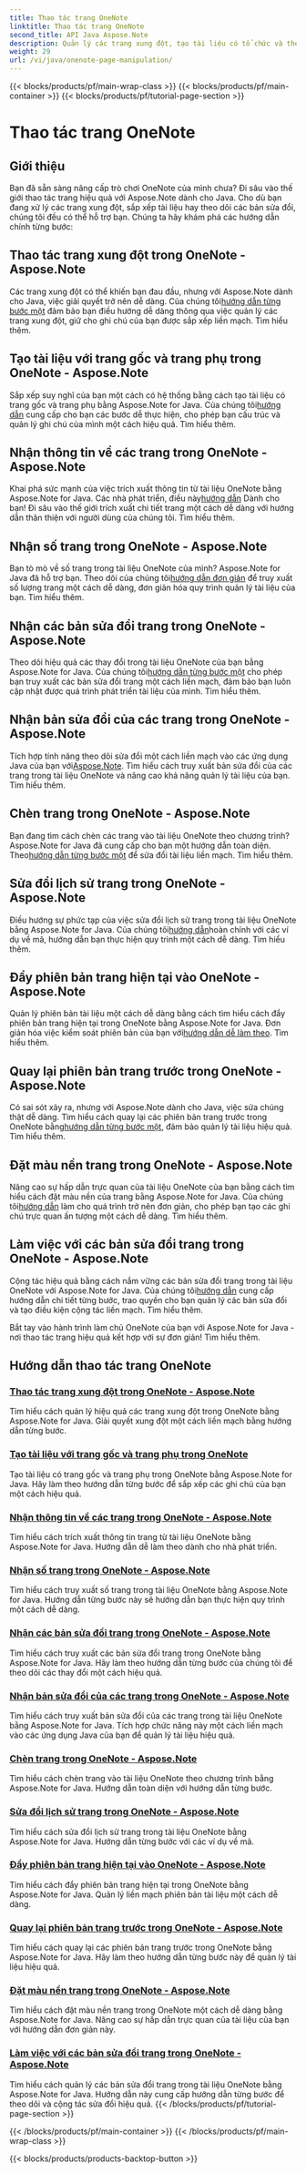 ```yaml
---
title: Thao tác trang OneNote
linktitle: Thao tác trang OneNote
second_title: API Java Aspose.Note
description: Quản lý các trang xung đột, tạo tài liệu có tổ chức và theo dõi các bản sửa đổi trong OneNote bằng Aspose.Note for Java. Hướng dẫn từng bước để quản lý tài liệu hiệu quả.
weight: 29
url: /vi/java/onenote-page-manipulation/
---
```


{{< blocks/products/pf/main-wrap-class >}}
{{< blocks/products/pf/main-container >}}
{{< blocks/products/pf/tutorial-page-section >}}

# Thao tác trang OneNote


## Giới thiệu

Bạn đã sẵn sàng nâng cấp trò chơi OneNote của mình chưa? Đi sâu vào thế giới thao tác trang hiệu quả với Aspose.Note dành cho Java. Cho dù bạn đang xử lý các trang xung đột, sắp xếp tài liệu hay theo dõi các bản sửa đổi, chúng tôi đều có thể hỗ trợ bạn. Chúng ta hãy khám phá các hướng dẫn chính từng bước:

## Thao tác trang xung đột trong OneNote - Aspose.Note
 Các trang xung đột có thể khiến bạn đau đầu, nhưng với Aspose.Note dành cho Java, việc giải quyết trở nên dễ dàng. Của chúng tôi[hướng dẫn từng bước một](./conflict-page-manipulation/) đảm bảo bạn điều hướng dễ dàng thông qua việc quản lý các trang xung đột, giữ cho ghi chú của bạn được sắp xếp liền mạch. Tìm hiểu thêm.

## Tạo tài liệu với trang gốc và trang phụ trong OneNote - Aspose.Note
 Sắp xếp suy nghĩ của bạn một cách có hệ thống bằng cách tạo tài liệu có trang gốc và trang phụ bằng Aspose.Note for Java. Của chúng tôi[hướng dẫn](./create-document-with-root-and-sub-pages/) cung cấp cho bạn các bước dễ thực hiện, cho phép bạn cấu trúc và quản lý ghi chú của mình một cách hiệu quả. Tìm hiểu thêm.

## Nhận thông tin về các trang trong OneNote - Aspose.Note
 Khai phá sức mạnh của việc trích xuất thông tin từ tài liệu OneNote bằng Aspose.Note for Java. Các nhà phát triển, điều này[hướng dẫn](./get-information-about-pages/) Dành cho bạn! Đi sâu vào thế giới trích xuất chi tiết trang một cách dễ dàng với hướng dẫn thân thiện với người dùng của chúng tôi. Tìm hiểu thêm.

## Nhận số trang trong OneNote - Aspose.Note
 Bạn tò mò về số trang trong tài liệu OneNote của mình? Aspose.Note for Java đã hỗ trợ bạn. Theo dõi của chúng tôi[hướng dẫn đơn giản](./get-page-count/) để truy xuất số lượng trang một cách dễ dàng, đơn giản hóa quy trình quản lý tài liệu của bạn. Tìm hiểu thêm.

## Nhận các bản sửa đổi trang trong OneNote - Aspose.Note
Theo dõi hiệu quả các thay đổi trong tài liệu OneNote của bạn bằng Aspose.Note for Java. Của chúng tôi[hướng dẫn từng bước một](./get-page-revisions/) cho phép bạn truy xuất các bản sửa đổi trang một cách liền mạch, đảm bảo bạn luôn cập nhật được quá trình phát triển tài liệu của mình. Tìm hiểu thêm.

## Nhận bản sửa đổi của các trang trong OneNote - Aspose.Note
 Tích hợp tính năng theo dõi sửa đổi một cách liền mạch vào các ứng dụng Java của bạn với[Aspose.Note](https://link-to-aspose.note). Tìm hiểu cách truy xuất bản sửa đổi của các trang trong tài liệu OneNote và nâng cao khả năng quản lý tài liệu của bạn. Tìm hiểu thêm.

## Chèn trang trong OneNote - Aspose.Note
 Bạn đang tìm cách chèn các trang vào tài liệu OneNote theo chương trình? Aspose.Note for Java đã cung cấp cho bạn một hướng dẫn toàn diện. Theo[hướng dẫn từng bước một](./insert-pages/) để sửa đổi tài liệu liền mạch. Tìm hiểu thêm.

## Sửa đổi lịch sử trang trong OneNote - Aspose.Note
 Điều hướng sự phức tạp của việc sửa đổi lịch sử trang trong tài liệu OneNote bằng Aspose.Note for Java. Của chúng tôi[hướng dẫn](./modify-page-history/)hoàn chỉnh với các ví dụ về mã, hướng dẫn bạn thực hiện quy trình một cách dễ dàng. Tìm hiểu thêm.

## Đẩy phiên bản trang hiện tại vào OneNote - Aspose.Note
 Quản lý phiên bản tài liệu một cách dễ dàng bằng cách tìm hiểu cách đẩy phiên bản trang hiện tại trong OneNote bằng Aspose.Note for Java. Đơn giản hóa việc kiểm soát phiên bản của bạn với[hướng dẫn dễ làm theo](./push-current-page-version/). Tìm hiểu thêm.

## Quay lại phiên bản trang trước trong OneNote - Aspose.Note
 Có sai sót xảy ra, nhưng với Aspose.Note dành cho Java, việc sửa chúng thật dễ dàng. Tìm hiểu cách quay lại các phiên bản trang trước trong OneNote bằng[hướng dẫn từng bước một](./roll-back-to-previous-page-version/), đảm bảo quản lý tài liệu hiệu quả. Tìm hiểu thêm.

## Đặt màu nền trang trong OneNote - Aspose.Note
 Nâng cao sự hấp dẫn trực quan của tài liệu OneNote của bạn bằng cách tìm hiểu cách đặt màu nền của trang bằng Aspose.Note for Java. Của chúng tôi[hướng dẫn](./set-page-background-color/) làm cho quá trình trở nên đơn giản, cho phép bạn tạo các ghi chú trực quan ấn tượng một cách dễ dàng. Tìm hiểu thêm.

## Làm việc với các bản sửa đổi trang trong OneNote - Aspose.Note
Cộng tác hiệu quả bằng cách nắm vững các bản sửa đổi trang trong tài liệu OneNote với Aspose.Note for Java. Của chúng tôi[hướng dẫn](./working-with-page-revisions/) cung cấp hướng dẫn chi tiết từng bước, trao quyền cho bạn quản lý các bản sửa đổi và tạo điều kiện cộng tác liền mạch. Tìm hiểu thêm.

Bắt tay vào hành trình làm chủ OneNote của bạn với Aspose.Note for Java - nơi thao tác trang hiệu quả kết hợp với sự đơn giản! Tìm hiểu thêm.
## Hướng dẫn thao tác trang OneNote
### [Thao tác trang xung đột trong OneNote - Aspose.Note](./conflict-page-manipulation/)
Tìm hiểu cách quản lý hiệu quả các trang xung đột trong OneNote bằng Aspose.Note for Java. Giải quyết xung đột một cách liền mạch bằng hướng dẫn từng bước.
### [Tạo tài liệu với trang gốc và trang phụ trong OneNote](./create-document-with-root-and-sub-pages/)
Tạo tài liệu có trang gốc và trang phụ trong OneNote bằng Aspose.Note for Java. Hãy làm theo hướng dẫn từng bước để sắp xếp các ghi chú của bạn một cách hiệu quả.
### [Nhận thông tin về các trang trong OneNote - Aspose.Note](./get-information-about-pages/)
Tìm hiểu cách trích xuất thông tin trang từ tài liệu OneNote bằng Aspose.Note for Java. Hướng dẫn dễ làm theo dành cho nhà phát triển.
### [Nhận số trang trong OneNote - Aspose.Note](./get-page-count/)
Tìm hiểu cách truy xuất số trang trong tài liệu OneNote bằng Aspose.Note for Java. Hướng dẫn từng bước này sẽ hướng dẫn bạn thực hiện quy trình một cách dễ dàng.
### [Nhận các bản sửa đổi trang trong OneNote - Aspose.Note](./get-page-revisions/)
Tìm hiểu cách truy xuất các bản sửa đổi trang trong OneNote bằng Aspose.Note for Java. Hãy làm theo hướng dẫn từng bước của chúng tôi để theo dõi các thay đổi một cách hiệu quả.
### [Nhận bản sửa đổi của các trang trong OneNote - Aspose.Note](./get-revisions-of-pages/)
Tìm hiểu cách truy xuất bản sửa đổi của các trang trong tài liệu OneNote bằng Aspose.Note for Java. Tích hợp chức năng này một cách liền mạch vào các ứng dụng Java của bạn để quản lý tài liệu hiệu quả.
### [Chèn trang trong OneNote - Aspose.Note](./insert-pages/)
Tìm hiểu cách chèn trang vào tài liệu OneNote theo chương trình bằng Aspose.Note for Java. Hướng dẫn toàn diện với hướng dẫn từng bước.
### [Sửa đổi lịch sử trang trong OneNote - Aspose.Note](./modify-page-history/)
Tìm hiểu cách sửa đổi lịch sử trang trong tài liệu OneNote bằng Aspose.Note for Java. Hướng dẫn từng bước với các ví dụ về mã.
### [Đẩy phiên bản trang hiện tại vào OneNote - Aspose.Note](./push-current-page-version/)
Tìm hiểu cách đẩy phiên bản trang hiện tại trong OneNote bằng Aspose.Note for Java. Quản lý liền mạch phiên bản tài liệu một cách dễ dàng.
### [Quay lại phiên bản trang trước trong OneNote - Aspose.Note](./roll-back-to-previous-page-version/)
Tìm hiểu cách quay lại các phiên bản trang trước trong OneNote bằng Aspose.Note for Java. Hãy làm theo hướng dẫn từng bước này để quản lý tài liệu hiệu quả.
### [Đặt màu nền trang trong OneNote - Aspose.Note](./set-page-background-color/)
Tìm hiểu cách đặt màu nền trang trong OneNote một cách dễ dàng bằng Aspose.Note for Java. Nâng cao sự hấp dẫn trực quan của tài liệu của bạn với hướng dẫn đơn giản này.
### [Làm việc với các bản sửa đổi trang trong OneNote - Aspose.Note](./working-with-page-revisions/)
Tìm hiểu cách quản lý các bản sửa đổi trang trong tài liệu OneNote bằng Aspose.Note for Java. Hướng dẫn này cung cấp hướng dẫn từng bước để theo dõi và cộng tác sửa đổi hiệu quả.
{{< /blocks/products/pf/tutorial-page-section >}}

{{< /blocks/products/pf/main-container >}}
{{< /blocks/products/pf/main-wrap-class >}}

{{< blocks/products/products-backtop-button >}}
